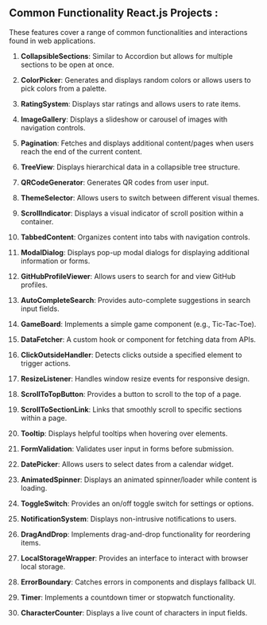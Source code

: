 ## Common Functionality React.js Projects :

These features cover a range of common functionalities and interactions found in web applications.

1. **CollapsibleSections**: Similar to Accordion but allows for multiple sections to be open at once.

2. **ColorPicker**: Generates and displays random colors or allows users to pick colors from a palette.

3. **RatingSystem**: Displays star ratings and allows users to rate items.

4. **ImageGallery**: Displays a slideshow or carousel of images with navigation controls.

5. **Pagination**: Fetches and displays additional content/pages when users reach the end of the current content.

6. **TreeView**: Displays hierarchical data in a collapsible tree structure.

7. **QRCodeGenerator**: Generates QR codes from user input.

8. **ThemeSelector**: Allows users to switch between different visual themes.

9. **ScrollIndicator**: Displays a visual indicator of scroll position within a container.

10. **TabbedContent**: Organizes content into tabs with navigation controls.

11. **ModalDialog**: Displays pop-up modal dialogs for displaying additional information or forms.

12. **GitHubProfileViewer**: Allows users to search for and view GitHub profiles.

13. **AutoCompleteSearch**: Provides auto-complete suggestions in search input fields.

14. **GameBoard**: Implements a simple game component (e.g., Tic-Tac-Toe).

15. **DataFetcher**: A custom hook or component for fetching data from APIs.

16. **ClickOutsideHandler**: Detects clicks outside a specified element to trigger actions.

17. **ResizeListener**: Handles window resize events for responsive design.

18. **ScrollToTopButton**: Provides a button to scroll to the top of a page.

19. **ScrollToSectionLink**: Links that smoothly scroll to specific sections within a page.

20. **Tooltip**: Displays helpful tooltips when hovering over elements.

21. **FormValidation**: Validates user input in forms before submission.

22. **DatePicker**: Allows users to select dates from a calendar widget.

23. **AnimatedSpinner**: Displays an animated spinner/loader while content is loading.

24. **ToggleSwitch**: Provides an on/off toggle switch for settings or options.

25. **NotificationSystem**: Displays non-intrusive notifications to users.

26. **DragAndDrop**: Implements drag-and-drop functionality for reordering items.

27. **LocalStorageWrapper**: Provides an interface to interact with browser local storage.

28. **ErrorBoundary**: Catches errors in components and displays fallback UI.

29. **Timer**: Implements a countdown timer or stopwatch functionality.

30. **CharacterCounter**: Displays a live count of characters in input fields.
